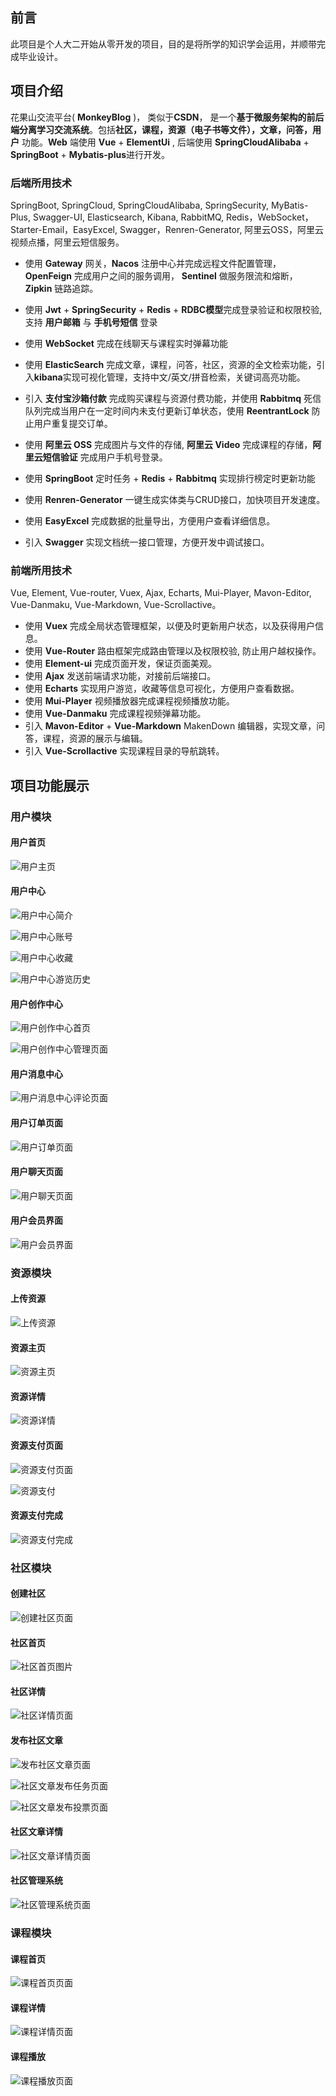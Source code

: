 ## 前言

此项目是个人大二开始从零开发的项目，目的是将所学的知识学会运用，并顺带完成毕业设计。

## 项目介绍

花果山交流平台( **MonkeyBlog** )， 类似于**CSDN**， 是一个**基于微服务架构的前后端分离学习交流系统**。包括**社区，课程，资源（电子书等文件），文章，问答，用户** 功能。**Web** 端使用 **Vue** + **ElementUi** , 后端使用 **SpringCloudAlibaba** + **SpringBoot** + **Mybatis-plus**进行开发。

### 后端所用技术

SpringBoot, SpringCloud, SpringCloudAlibaba, SpringSecurity, MyBatis-Plus, Swagger-UI, Elasticsearch, Kibana, RabbitMQ, Redis，WebSocket，Starter-Email，EasyExcel, Swagger，Renren-Generator, 阿里云OSS，阿里云视频点播，阿里云短信服务。

* 使用 **Gateway** 网关，**Nacos** 注册中心并完成远程文件配置管理，**OpenFeign** 完成用户之间的服务调用， **Sentinel** 做服务限流和熔断， **Zipkin** 链路追踪。

* 使用 **Jwt** + **SpringSecurity** + **Redis** +  **RDBC模型**完成登录验证和权限校验, 支持 **用户邮箱** 与 **手机号短信** 登录
* 使用 **WebSocket** 完成在线聊天与课程实时弹幕功能
* 使用 **ElasticSearch** 完成文章，课程，问答，社区，资源的全文检索功能，引入**kibana**实现可视化管理，支持中文/英文/拼音检索，关键词高亮功能。
* 引入 **支付宝沙箱付款** 完成购买课程与资源付费功能，并使用 **Rabbitmq** 死信队列完成当用户在一定时间内未支付更新订单状态，使用 **ReentrantLock** 防止用户重复提交订单。

* 使用 **阿里云 OSS** 完成图片与文件的存储,  **阿里云 Video** 完成课程的存储，**阿里云短信验证** 完成用户手机号登录。
* 使用 **SpringBoot** 定时任务 + **Redis** + **Rabbitmq** 实现排行榜定时更新功能

* 使用 **Renren-Generator** 一键生成实体类与CRUD接口，加快项目开发速度。

* 使用 **EasyExcel** 完成数据的批量导出，方便用户查看详细信息。

* 引入 **Swagger** 实现文档统一接口管理，方便开发中调试接口。

### 前端所用技术

Vue, Element, Vue-router, Vuex, Ajax, Echarts, Mui-Player, Mavon-Editor, Vue-Danmaku, Vue-Markdown, Vue-Scrollactive。

* 使用 **Vuex** 完成全局状态管理框架，以便及时更新用户状态，以及获得用户信息。
* 使用 **Vue-Router** 路由框架完成路由管理以及权限校验, 防止用户越权操作。
* 使用 **Element-ui** 完成页面开发，保证页面美观。
* 使用 **Ajax** 发送前端请求功能，对接前后端接口。
* 使用 **Echarts** 实现用户游览，收藏等信息可视化，方便用户查看数据。
* 使用 **Mui-Player** 视频播放器完成课程视频播放功能。
* 使用 **Vue-Danmaku** 完成课程视频弹幕功能。
* 引入 **Mavon-Editor** + **Vue-Markdown** MakenDown 编辑器，实现文章，问答，课程，资源的展示与编辑。
* 引入 **Vue-Scrollactive** 实现课程目录的导航跳转。

## 项目功能展示

### 用户模块

#### 用户首页

![用户主页](https://github.com/wsh1931/monkey-study/blob/master/doc/image/userHomeView.png?raw=true)

#### 用户中心

![用户中心简介](https://github.com/wsh1931/monkey-study/blob/master/doc/image/userCenterProfile.png?raw=true)

![用户中心账号](https://github.com/wsh1931/monkey-study/blob/master/doc/image/userCenterAccount.png?raw=true)

![用户中心收藏](https://github.com/wsh1931/monkey-study/blob/master/doc/image/userCenterCollectDetail.png?raw=true)

![用户中心游览历史](https://github.com/wsh1931/monkey-study/blob/master/doc/image/userCenterHistoryContent.png?raw=true)

#### 用户创作中心

![用户创作中心首页](https://github.com/wsh1931/monkey-study/blob/master/doc/image/userCreateHome.png?raw=true)

![用户创作中心管理页面](https://github.com/wsh1931/monkey-study/blob/master/doc/image/userCreateManageContent.png?raw=true)

#### 用户消息中心

![用户消息中心评论页面](https://github.com/wsh1931/monkey-study/blob/master/doc/image/userMessageComment.png?raw=true)

#### 用户订单页面

![用户订单页面](https://github.com/wsh1931/monkey-study/blob/master/doc/image/userOrderCenter.png?raw=true)

#### 用户聊天页面

![用户聊天页面](https://github.com/wsh1931/monkey-study/blob/master/doc/image/userChatViews.png?raw=true)

#### 用户会员界面

![用户会员界面](https://github.com/wsh1931/monkey-study/blob/master/doc/image/userVipView.png?raw=true)

### 资源模块

#### 上传资源

![上传资源](https://github.com/wsh1931/monkey-study/blob/master/doc/image/uploadResource.png?raw=true)

#### 资源主页

![资源主页](https://github.com/wsh1931/monkey-study/blob/master/doc/image/resourceView.png?raw=true)



#### 资源详情

![资源详情](https://github.com/wsh1931/monkey-study/blob/master/doc/image/resourceDetail.png?raw=true)

#### 资源支付页面

![资源支付页面](https://github.com/wsh1931/monkey-study/blob/master/doc/image/resourcePay.png?raw=true)



![资源支付](https://github.com/wsh1931/monkey-study/blob/master/doc/image/resourcePayMoney.png?raw=true)

#### 资源支付完成

![资源支付完成](https://github.com/wsh1931/monkey-study/blob/master/doc/image/resourcePayFinish.png?raw=true)

### 社区模块

#### 创建社区

![创建社区页面](https://github.com/wsh1931/monkey-study/blob/master/doc/image/createCommunity.png?raw=true)

#### 社区首页

![社区首页图片](https://github.com/wsh1931/monkey-study/blob/master/doc/image/communityViews.png?raw=true)

#### 社区详情

![社区详情页面](https://github.com/wsh1931/monkey-study/blob/master/doc/image/communityDetail.png?raw=true)

#### 发布社区文章

![发布社区文章页面](https://github.com/wsh1931/monkey-study/blob/master/doc/image/communityArticlePublish.png?raw=true)

![社区文章发布任务页面](https://github.com/wsh1931/monkey-study/blob/master/doc/image/communityArticlePublishTash.png?raw=true)

![社区文章发布投票页面](https://github.com/wsh1931/monkey-study/blob/master/doc/image/communityArticlePublishVeto.png?raw=true)

#### 社区文章详情

![社区文章详情页面](https://github.com/wsh1931/monkey-study/blob/master/doc/image/communityArticleDetail.png?raw=true)

#### 社区管理系统

![社区管理系统页面](https://github.com/wsh1931/monkey-study/blob/master/doc/image/communityArticleManage.png?raw=true)

### 课程模块

#### 课程首页

![课程首页页面](https://github.com/wsh1931/monkey-study/blob/master/doc/image/courseView.png?raw=true)

#### 课程详情

![课程详情页面](https://github.com/wsh1931/monkey-study/blob/master/doc/image/courseDetail.png?raw=true)

#### 课程播放

![课程播放页面](https://github.com/wsh1931/monkey-study/blob/master/doc/image/courseVideoPlay.png?raw=true)

